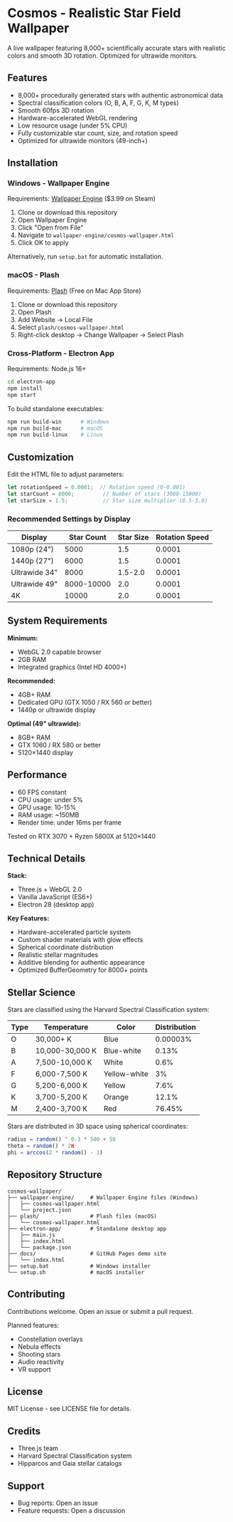 # Cosmos - Realistic Star Field Wallpaper

A live wallpaper featuring 8,000+ scientifically accurate stars with realistic colors and smooth 3D rotation. Optimized for ultrawide monitors.


## Features

- 8,000+ procedurally generated stars with authentic astronomical data
- Spectral classification colors (O, B, A, F, G, K, M types)
- Smooth 60fps 3D rotation
- Hardware-accelerated WebGL rendering
- Low resource usage (under 5% CPU)
- Fully customizable star count, size, and rotation speed
- Optimized for ultrawide monitors (49-inch+)

## Installation

### Windows - Wallpaper Engine

Requirements: [Wallpaper Engine](https://store.steampowered.com/app/431960/) ($3.99 on Steam)

1. Clone or download this repository
2. Open Wallpaper Engine
3. Click "Open from File"
4. Navigate to `wallpaper-engine/cosmos-wallpaper.html`
5. Click OK to apply

Alternatively, run `setup.bat` for automatic installation.

### macOS - Plash

Requirements: [Plash](https://sindresorhus.com/plash) (Free on Mac App Store)

1. Clone or download this repository
2. Open Plash
3. Add Website → Local File
4. Select `plash/cosmos-wallpaper.html`
5. Right-click desktop → Change Wallpaper → Select Plash

### Cross-Platform - Electron App

Requirements: Node.js 16+

```bash
cd electron-app
npm install
npm start
```

To build standalone executables:
```bash
npm run build-win      # Windows
npm run build-mac      # macOS
npm run build-linux    # Linux
```

## Customization

Edit the HTML file to adjust parameters:

```javascript
let rotationSpeed = 0.0001;  // Rotation speed (0-0.001)
let starCount = 8000;         // Number of stars (3000-15000)
let starSize = 1.5;           // Star size multiplier (0.5-3.0)
```

### Recommended Settings by Display

| Display | Star Count | Star Size | Rotation Speed |
|---------|------------|-----------|----------------|
| 1080p (24") | 5000 | 1.5 | 0.0001 |
| 1440p (27") | 6000 | 1.5 | 0.0001 |
| Ultrawide 34" | 8000 | 1.5-2.0 | 0.0001 |
| Ultrawide 49" | 8000-10000 | 2.0 | 0.0001 |
| 4K | 10000 | 2.0 | 0.0001 |

## System Requirements

**Minimum:**
- WebGL 2.0 capable browser
- 2GB RAM
- Integrated graphics (Intel HD 4000+)

**Recommended:**
- 4GB+ RAM
- Dedicated GPU (GTX 1050 / RX 560 or better)
- 1440p or ultrawide display

**Optimal (49" ultrawide):**
- 8GB+ RAM
- GTX 1060 / RX 580 or better
- 5120×1440 display

## Performance

- 60 FPS constant
- CPU usage: under 5%
- GPU usage: 10-15%
- RAM usage: ~150MB
- Render time: under 16ms per frame

Tested on RTX 3070 + Ryzen 5800X at 5120×1440

## Technical Details

**Stack:**
- Three.js + WebGL 2.0
- Vanilla JavaScript (ES6+)
- Electron 28 (desktop app)

**Key Features:**
- Hardware-accelerated particle system
- Custom shader materials with glow effects
- Spherical coordinate distribution
- Realistic stellar magnitudes
- Additive blending for authentic appearance
- Optimized BufferGeometry for 8000+ points

## Stellar Science

Stars are classified using the Harvard Spectral Classification system:

| Type | Temperature | Color | Distribution |
|------|-------------|-------|--------------|
| O | 30,000+ K | Blue | 0.00003% |
| B | 10,000-30,000 K | Blue-white | 0.13% |
| A | 7,500-10,000 K | White | 0.6% |
| F | 6,000-7,500 K | Yellow-white | 3% |
| G | 5,200-6,000 K | Yellow | 7.6% |
| K | 3,700-5,200 K | Orange | 12.1% |
| M | 2,400-3,700 K | Red | 76.45% |

Stars are distributed in 3D space using spherical coordinates:

```javascript
radius = random() ^ 0.3 * 500 + 50
theta = random() * 2π
phi = arccos(2 * random() - 1)
```

## Repository Structure

```
cosmos-wallpaper/
├── wallpaper-engine/     # Wallpaper Engine files (Windows)
│   ├── cosmos-wallpaper.html
│   └── project.json
├── plash/                # Plash files (macOS)
│   └── cosmos-wallpaper.html
├── electron-app/         # Standalone desktop app
│   ├── main.js
│   ├── index.html
│   └── package.json
├── docs/                 # GitHub Pages demo site
│   └── index.html
├── setup.bat             # Windows installer
└── setup.sh              # macOS installer
```

## Contributing

Contributions welcome. Open an issue or submit a pull request.

Planned features:
- Constellation overlays
- Nebula effects
- Shooting stars
- Audio reactivity
- VR support

## License

MIT License - see LICENSE file for details.

## Credits

- Three.js team
- Harvard Spectral Classification system
- Hipparcos and Gaia stellar catalogs

## Support

- Bug reports: Open an issue
- Feature requests: Open a discussion
